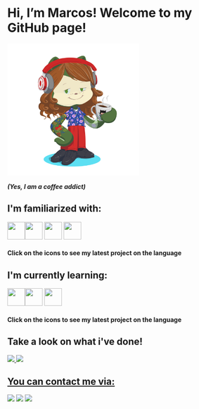 # Hi, I’m Marcos! Welcome to my GitHub page!
<img src="octocat.png" width="300" height="300" />

***(Yes, I am a coffee addict)***

## I'm familiarized with:
[<img src="https://cdn.jsdelivr.net/gh/devicons/devicon/icons/c/c-original.svg" width="40" height="40" />](https://github.com/Mazner/C-language-adventures)[<img src="https://cdn.jsdelivr.net/gh/devicons/devicon/icons/mysql/mysql-plain.svg" width="40" height="40" />](https://github.com/Mazner/Banco-de-dados-projeto-)
[<img src="https://cdn.jsdelivr.net/gh/devicons/devicon/icons/html5/html5-original-wordmark.svg" width="40" height="40" />](https://github.com/Mazner/html-learning)
[<img src="https://cdn.jsdelivr.net/gh/devicons/devicon/icons/css3/css3-original-wordmark.svg" width="40" height="40" />](https://github.com/Mazner/html-learning)

#### Click on the icons to see my latest project on the language

## I'm currently learning:

[<img src="https://cdn.jsdelivr.net/gh/devicons/devicon/icons/python/python-original.svg" width="40" height="40" />](https://github.com/Mazner/Python-Learning)[<img src="https://cdn.jsdelivr.net/gh/devicons/devicon/icons/javascript/javascript-original.svg" width="40" height="40" />](https://github.com/UTFome)
[<img src="https://cdn.jsdelivr.net/gh/devicons/devicon/icons/react/react-original.svg" width="40" height="40" />](https://github.com/UTFome)

#### Click on the icons to see my latest project on the language
          

## Take a look on what i've done!
<div>
<a href="https://github.com/mazner">
<img height="180em" src="https://github-readme-stats.vercel.app/api/top-langs/?username=mazner&layout=compact&langs_count=7&theme=dracula"/>
<img height="180em" src="https://github-readme-stats.vercel.app/api?username=mazner&show_icons=true&theme=dracula&include_all_commits=true&count_private=true"/>
</div>
          
## You can contact me via:

<div>
<a href="https://instagram.com/marcos_bezner" target="_blank"><img src="https://img.shields.io/badge/-Instagram-%23E4405F?style=for-the-badge&logo=instagram&logoColor=white" target="_blank"></a>
<a href = "mailto:marcosbezner@gmail.com"><img src="https://img.shields.io/badge/Gmail-D14836?style=for-the-badge&logo=gmail&logoColor=white" target="_blank"></a>
<a href="https://www.linkedin.com/in/marcos-bezner/" target="_blank"><img src="https://img.shields.io/badge/-LinkedIn-%230077B5?style=for-the-badge&logo=linkedin&logoColor=white" target="_blank"></a>   
</div>
<!---
Mazner/Mazner is a ✨ special ✨ repository because its `README.md` (this file) appears on your GitHub profile.
You can click the Preview link to take a look at your changes.
--->
